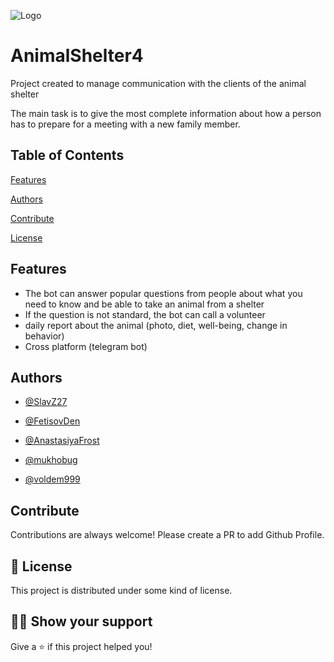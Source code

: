 
![Logo](https://cdn.discordapp.com/attachments/972486304510148648/1057030634809348195/010cc167400543.5b38baad6f.png)

# AnimalShelter4

 Project created to manage communication with the clients of the animal shelter

The main task is to give the most complete information about how a person has to prepare for a meeting with a new family member.
## Table of Contents

[Features](https://github.com/SlavZ27/AnimalShelter4/tree/master#features)

[Authors](https://github.com/SlavZ27/AnimalShelter4/tree/master#authors)

[Contribute](https://github.com/SlavZ27/AnimalShelter4/tree/master#contribute)

[License](https://github.com/SlavZ27/AnimalShelter4/tree/master#-license)
## Features

- The bot can answer popular questions from people about what you need to know and be able to take an animal from a shelter
- If the question is not standard, the bot can call a volunteer
- daily report about the animal (photo, diet, well-being, change in behavior)
- Cross platform (telegram bot)


## Authors

- [@SlavZ27](https://github.com/SlavZ27)

- [@FetisovDen](https://github.com/FetisovDen)

- [@AnastasiyaFrost](https://github.com/AnastasiyaFrost)

- [@mukhobug](https://github.com/mukhobug)

- [@voldem999](https://github.com/voldem999)
## Contribute

Contributions are always welcome! Please create a PR to add Github Profile.
## 📝 License

This project is distributed under some kind of license.
## 👨‍🚀 Show your support

Give a ⭐️ if this project helped you!
